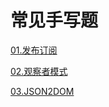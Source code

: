 # 常见手写题

[01.发布订阅](md/room/write/01)

[02.观察者模式](md/room/write/02)

[03.JSON2DOM](md/room/write/03)


